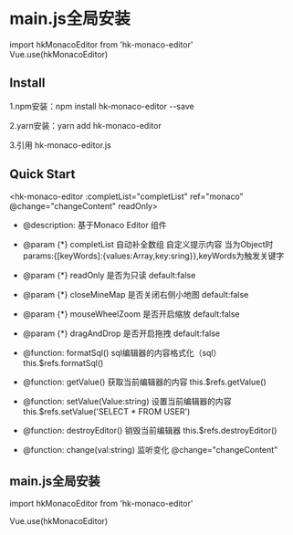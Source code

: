 <!--
 * @Description: hk-monaco-editor
 * @Version: 2.0
 * @Autor: Chen
 * @Date: 2021-12-17 11:09:44
 * @LastEditors: Chen
 * @LastEditTime: 2021-12-17 15:19:55
-->
# main.js全局安装
import hkMonacoEditor from 'hk-monaco-editor'  
Vue.use(hkMonacoEditor)

## Install
1.npm安装：npm install hk-monaco-editor --save  

2.yarn安装：yarn add hk-monaco-editor

3.引用 hk-monaco-editor.js

## Quick Start

<hk-monaco-editor :completList="completList" ref="monaco" @change="changeContent" readOnly></hk-monaco-editor>

* @description: 基于Monaco Editor 组件

 * @param {*} completList 自动补全数组 自定义提示内容 当为Object时params:{[keyWords]:{values:Array,key:sring}},keyWords为触发关键字

 * @param {*} readOnly 是否为只读 default:false

 * @param {*} closeMineMap 是否关闭右侧小地图 default:false

 * @param {*} mouseWheelZoom 是否开启缩放 default:false

 * @param {*} dragAndDrop 是否开启拖拽 default:false

 * @function: formatSql() sql编辑器的内容格式化（sql） this.$refs.formatSql()

 * @function: getValue() 获取当前编辑器的内容 this.$refs.getValue()

 * @function: setValue(Value:string) 设置当前编辑器的内容 this.$refs.setValue('SELECT * FROM USER')

 * @function: destroyEditor() 销毁当前编辑器 this.$refs.destroyEditor()

 * @function: change(val:string) 监听变化 @change="changeContent"

## main.js全局安装
import hkMonacoEditor from 'hk-monaco-editor' 

Vue.use(hkMonacoEditor)
